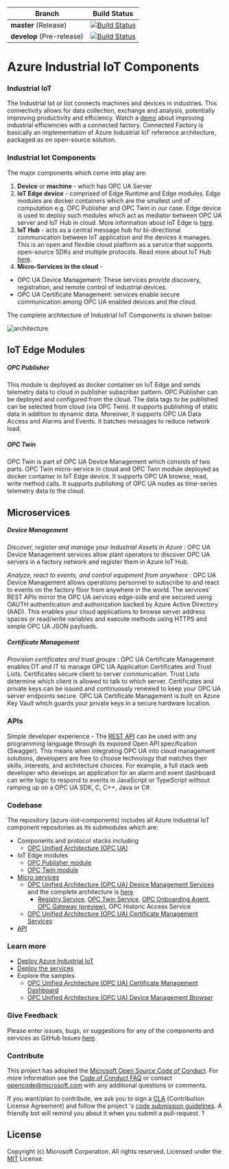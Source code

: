 | Branch                    | Build Status                                                 |
| ------------------------- | ------------------------------------------------------------ |
| **master** (Release)      | [![Build Status](https://msazure.visualstudio.com/One/_apis/build/status/Custom/Azure_IOT/Industrial/Components/ci-azure-iiot-components?branchName=master)](https://msazure.visualstudio.com/One/_build/latest?definitionId=33971&branchName=master) |
| **develop** (Pre-release) | [![Build Status](https://msazure.visualstudio.com/One/_apis/build/status/Custom/Azure_IOT/Industrial/Components/ci-azure-iiot-components?branchName=develop)](https://msazure.visualstudio.com/One/_build/latest?definitionId=33971&branchName=develop) |

# Azure Industrial IoT Components

### Industrial IoT
The Industrial Iot or Iiot connects machines and devices in industries. This connectivity allows for data collection, exchange and analysis, potentially  improving productivity and efficiency.
Watch a [demo](https://azure.microsoft.com/en-us/features/iot-accelerators/connected-factory/) about improving industrial efficiencies with a connected factory. Connected Factory is basically an implementation of Azure Industrial IoT reference architecture, packaged as on open-source solution.

### Industrial Iot Components
The major components which come into play are:
1. **Device** or **machine** - which has OPC UA Server
2. **IoT Edge device** - comprised of Edge Runtime and Edge modules. Edge modules are docker containers which are the smallest unit of computation e.g. OPC Publisher and OPC Twin in our case. Edge device is used to deploy such modules which act as mediator between OPC UA server and IoT Hub in cloud. More information about IoT Edge is [here](https://docs.microsoft.com/en-us/azure/iot-edge/about-iot-edge).
3. **IoT Hub** - acts as a central message hub for bi-directional communication between IoT application and the devices it manages. This is an open and flexible cloud platform as a service that supports open-source SDKs and multiple protocols. Read more about IoT Hub [here](https://azure.microsoft.com/en-us/services/iot-hub/).
4. **Micro-Services in the cloud** - 
* OPC UA Device Management: These services provide discovery, registration, and remote control of industrial devices. 
* OPC UA Certificate Management: services enable secure communication among OPC UA enabled devices and the cloud.  

The complete architecture of Industrial IoT Components is shown below:

![architecture](C:\Users\movarshn\Desktop\architecture.PNG)



## IoT Edge Modules

##### OPC Publisher

This module is deployed as docker container on IoT Edge and sends telemetry data to cloud in publisher subscriber pattern. OPC Publisher can be deployed and configured from the cloud. The data tags to be published can be selected from cloud (via OPC Twin). It supports publishing of static data in addition to dynamic data. Moreover, it supports OPC UA Data Access and Alarms and Events. It batches messages to reduce network load. 

##### OPC Twin
OPC Twin is part of OPC UA Device Management which consists of two parts. OPC Twin micro-service in cloud and OPC Twin module deployed as docker container in IoT Edge device. It supports OPC UA browse, read, write method calls. It supports publishing of OPC UA nodes as time-series telemetry data to the cloud. 

## Microservices

#####  Device Management

*Discover, register and manage your Industrial Assets in Azure* : OPC UA Device Management services allow plant operators to discover OPC UA servers in a factory network and register them in Azure IoT Hub.  

*Analyze, react to events, and control equipment from anywhere* : OPC UA Device Management allows operations personnel to subscribe to and react to events on the factory floor from anywhere in the world.  The services' REST APIs mirror the OPC UA services edge-side and are secured using OAUTH authentication and authorization backed by Azure Active Directory (AAD).  This enables your cloud applications to browse server address spaces or read/write variables and execute methods using HTTPS and simple OPC UA JSON payloads.  

#####  Certificate Management

*Provision certificates and trust groups* : OPC UA Certificate Management enables OT and IT to manage OPC UA Application Certificates and Trust Lists.  Certificates secure client to server communication. Trust Lists determine which client is allowed to talk to which server.  Certificates and private keys can be issued and continuously renewed to keep your OPC UA server endpoints secure.  OPC UA Certificate Management  is built on Azure Key Vault which guards your private keys in a secure hardware location.

### APIs

Simple developer experience - The [REST API](docs/api/readme.md) can be used with any programming language through its exposed Open API specification (Swagger). This means when integrating OPC UA into cloud management solutions, developers are free to choose technology that matches their skills, interests, and architecture choices.  For example, a full stack web developer who develops an application for an alarm and event dashboard can write logic to respond to events in JavaScript or TypeScript without ramping up on a OPC UA SDK, C, C++, Java or C#.




### Codebase
The repository (azure-iiot-components) includes all Azure Industrial IoT component repositories as its submodules which are:

- Components and protocol stacks including 
  - [OPC Unified Architecture (OPC UA)](https://github.com/Azure/azure-iiot-opc-ua)
- IoT Edge modules
  - [OPC Publisher module](https://github.com/Azure/iot-edge-opc-publisher)
  - [OPC Twin module](https://github.com/Azure/azure-iiot-opc-twin-module)
- [Micro services](https://github.com/Azure/azure-iiot-services)
  - [OPC Unified Architecture (OPC UA) Device Management Services](docs/twin/readme.md)  and the complete architecture is [here](https://github.com/Azure/azure-iiot-components/blob/develop/docs/twin/architecture.md) 
      - [Registry Service](docs/twin/registry.md), [OPC Twin Service](docs/twin/twin.md), [OPC Onboarding Agent](docs/twin/onboarding.md), [OPC Gateway (preview)](docs/twin/gateway.md), OPC Historic Access Service
  - [OPC Unified Architecture (OPC UA) Certificate Management Services](https://github.com/Azure/azure-iiot-opc-vault-service) 
- [API](docs/api/readme.md)



### Learn more 

* [Deploy Azure Industrial IoT](docs/readme.md)
* [Deploy the services](docs/howto-deploy-services.md)
* Explore the samples
  * [OPC Unified Architecture (OPC UA) Certificate Management Dashboard](https://github.com/Azure/azure-iiot-opc-vault-service/tree/master/app)
  * [OPC Unified Architecture (OPC UA) Device Management Browser](https://github.com/Azure/azure-iiot-opc-twin-webui)

### Give Feedback

Please enter issues, bugs, or suggestions for any of the components and services as GitHub Issues [here](https://github.com/Azure/azure-iiot-components/issues).

### Contribute

This project has adopted the [Microsoft Open Source Code of Conduct](https://opensource.microsoft.com/codeofconduct).  For more information see the [Code of Conduct FAQ](https://opensource.microsoft.com/codeofconduct/faq) or contact [opencode@microsoft.com](mailto:opencode@microsoft.com) with any additional questions or comments.

If you want/plan to contribute, we ask you to sign a [CLA](https://cla.microsoft.com/) (Contribution License Agreement) and follow the project 's [code submission guidelines](docs/contributing.md). A friendly bot will remind you about it when you submit a pull-request. ? 

## License

Copyright (c) Microsoft Corporation. All rights reserved.
Licensed under the [MIT](LICENSE) License.  
